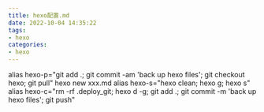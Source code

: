 ```yaml
---
title: hexo配置.md
date: 2022-10-04 14:35:22
tags:
- hexo
categories:
- hexo
---
```

alias hexo-p="git add .; git commit -am 'back up hexo files'; git checkout hexo; git pull"
hexo new xxx.md
alias hexo-s="hexo clean; hexo g; hexo s"
alias hexo-c="rm -rf .deploy_git; hexo d -g; git add .; git commit -m 'back up hexo files'; git push"

